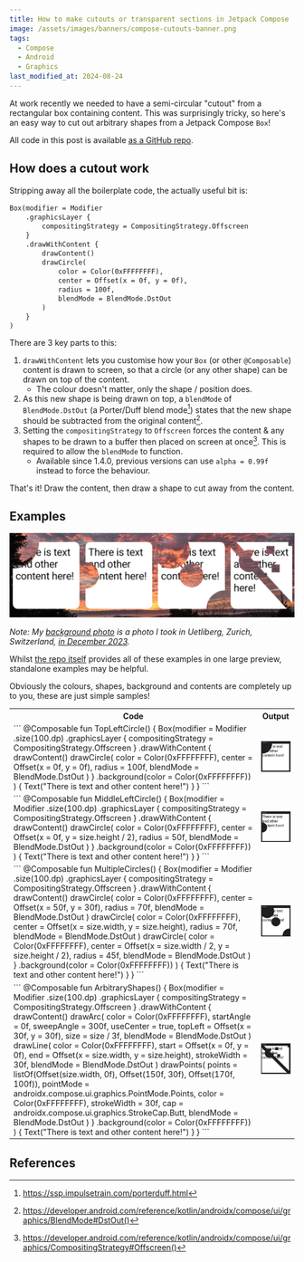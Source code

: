 ```yaml
---
title: How to make cutouts or transparent sections in Jetpack Compose
image: /assets/images/banners/compose-cutouts-banner.png
tags:
  - Compose
  - Android
  - Graphics
last_modified_at: 2024-08-24
---
```


At work recently we needed to have a semi-circular "cutout" from a rectangular box containing content. This was surprisingly tricky, so here's an easy way to cut out arbitrary shapes from a Jetpack Compose `Box`!

All code in this post is available [as a GitHub repo](https://github.com/JakeSteam/ComposeCutoutsPOC/blob/main/app/src/main/java/uk/co/jakelee/composetestbed/ComposeIndents.kt).

## How does a cutout work

Stripping away all the boilerplate code, the actually useful bit is:

```
Box(modifier = Modifier
    .graphicsLayer {
        compositingStrategy = CompositingStrategy.Offscreen
    }
    .drawWithContent {
        drawContent()
        drawCircle(
            color = Color(0xFFFFFFFF),
            center = Offset(x = 0f, y = 0f),
            radius = 100f,
            blendMode = BlendMode.DstOut
        )
    }
)
```

There are 3 key parts to this:

1. `drawWithContent` lets you customise how your `Box` (or other `@Composable`) content is drawn to screen, so that a circle (or any other shape) can be drawn on top of the content.
   - The colour doesn't matter, only the shape / position does.
2. As this new shape is being drawn on top, a `blendMode` of `BlendMode.DstOut` (a Porter/Duff blend mode[^porterduff]) states that the new shape should be subtracted from the original content[^dstout].
3. Setting the `compositingStrategy` to `Offscreen` forces the content & any shapes to be drawn to a buffer then placed on screen at once[^compositing]. This is required to allow the `blendMode` to function.
   - Available since 1.4.0, previous versions can use `alpha = 0.99f` instead to force the behaviour.

That's it! Draw the content, then draw a shape to cut away from the content.

[^porterduff]: <https://ssp.impulsetrain.com/porterduff.html>
[^dstout]: <https://developer.android.com/reference/kotlin/androidx/compose/ui/graphics/BlendMode#DstOut()>
[^compositing]: <https://developer.android.com/reference/kotlin/androidx/compose/ui/graphics/CompositingStrategy#Offscreen()>

## Examples

[![](/assets/images/2024/compose-cutouts-all.png)](/assets/images/2024/compose-cutouts-all.png)

_Note: My [background photo](https://github.com/JakeSteam/ComposeCutoutsPOC/blob/main/app/src/main/res/drawable/sample.jpg) is a photo I took in Uetliberg, Zurich, Switzerland, [in December 2023](https://jakelee.co.uk/zurich-reviews/#uetliberg-lookout-tower-)._

Whilst [the repo itself](https://github.com/JakeSteam/ComposeCutoutsPOC/blob/main/app/src/main/java/uk/co/jakelee/composetestbed/ComposeIndents.kt) provides all of these examples in one large preview, standalone examples may be helpful.

Obviously the colours, shapes, background and contents are completely up to you, these are just simple samples!

<table>
  <tr>
    <th>Code</th>
    <th>Output</th>
  </tr>
  <tr>
    <td markdown="1">
```
@Composable
fun TopLeftCircle() {
    Box(modifier = Modifier
        .size(100.dp)
        .graphicsLayer {
            compositingStrategy = CompositingStrategy.Offscreen
        }
        .drawWithContent {
            drawContent()
            drawCircle(
                color = Color(0xFFFFFFFF),
                center = Offset(x = 0f, y = 0f),
                radius = 100f,
                blendMode = BlendMode.DstOut
            )
        }
        .background(color = Color(0xFFFFFFFF))
    ) {
        Text("There is text and other content here!")
    }
}
```
</td>
    <td>
      <a href="/assets/images/2024/compose-cutouts-topleft.png"><img src="/assets/images/2024/compose-cutouts-topleft.png" alt="Top left circle cutout"></a>
    </td>
  </tr>
  <tr>
    <td markdown="1">
```
@Composable
fun MiddleLeftCircle() {
    Box(modifier = Modifier
        .size(100.dp)
        .graphicsLayer {
            compositingStrategy = CompositingStrategy.Offscreen
        }
        .drawWithContent {
            drawContent()
            drawCircle(
                color = Color(0xFFFFFFFF),
                center = Offset(x = 0f, y = size.height / 2),
                radius = 50f,
                blendMode = BlendMode.DstOut
            )
        }
        .background(color = Color(0xFFFFFFFF))
    ) {
        Text("There is text and other content here!")
    }
}
```
</td>
    <td>
      <a href="/assets/images/2024/compose-cutouts-middleleft.png"><img src="/assets/images/2024/compose-cutouts-middleleft.png" alt="Middle left circle cutout"></a>
    </td>
  </tr>

  <tr>
    <td markdown="1">
```
@Composable
fun MultipleCircles() {
    Box(modifier = Modifier
        .size(100.dp)
        .graphicsLayer {
            compositingStrategy = CompositingStrategy.Offscreen
        }
        .drawWithContent {
            drawContent()
            drawCircle(
                color = Color(0xFFFFFFFF),
                center = Offset(x = 50f, y = 30f),
                radius = 70f,
                blendMode = BlendMode.DstOut
            )
            drawCircle(
                color = Color(0xFFFFFFFF),
                center = Offset(x = size.width, y = size.height),
                radius = 70f,
                blendMode = BlendMode.DstOut
            )
            drawCircle(
                color = Color(0xFFFFFFFF),
                center = Offset(x = size.width / 2, y = size.height / 2),
                radius = 45f,
                blendMode = BlendMode.DstOut
            )
        }
        .background(color = Color(0xFFFFFFFF))
    ) {
        Text("There is text and other content here!")
    }
}
```
</td>
    <td>
      <a href="/assets/images/2024/compose-cutouts-multiple.png"><img src="/assets/images/2024/compose-cutouts-multiple.png" alt="Multiple circles as cutouts"></a>
    </td>
  </tr>

  <tr>
    <td markdown="1">
```
@Composable
fun ArbitraryShapes() {
    Box(modifier = Modifier
        .size(100.dp)
        .graphicsLayer {
            compositingStrategy = CompositingStrategy.Offscreen
        }
        .drawWithContent {
            drawContent()
            drawArc(
                color = Color(0xFFFFFFFF),
                startAngle = 0f,
                sweepAngle = 300f,
                useCenter = true,
                topLeft = Offset(x = 30f, y = 30f),
                size = size / 3f,
                blendMode = BlendMode.DstOut
            )
            drawLine(
                color = Color(0xFFFFFFFF),
                start = Offset(x = 0f, y = 0f),
                end = Offset(x = size.width, y = size.height),
                strokeWidth = 30f,
                blendMode = BlendMode.DstOut
            )
            drawPoints(
                points = listOf(Offset(size.width, 0f), Offset(150f, 30f), Offset(170f, 100f)),
                pointMode = androidx.compose.ui.graphics.PointMode.Points,
                color = Color(0xFFFFFFFF),
                strokeWidth = 30f,
                cap = androidx.compose.ui.graphics.StrokeCap.Butt,
                blendMode = BlendMode.DstOut
            )
        }
        .background(color = Color(0xFFFFFFFF))
    ) {
        Text("There is text and other content here!")
    }
}
```
</td>
    <td>
      <a href="/assets/images/2024/compose-cutouts-arbitrary.png"><img src="/assets/images/2024/compose-cutouts-arbitrary.png" alt="Arbitrary shapes as cutouts"></a>
    </td>
  </tr>
  
</table>

## References
